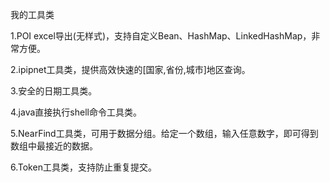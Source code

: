 我的工具类

1.POI excel导出(无样式)，支持自定义Bean、HashMap、LinkedHashMap，非常方便。

2.ipipnet工具类，提供高效快速的[国家,省份,城市]地区查询。

3.安全的日期工具类。

4.java直接执行shell命令工具类。

5.NearFind工具类，可用于数据分组。给定一个数组，输入任意数字，即可得到数组中最接近的数据。

6.Token工具类，支持防止重复提交。